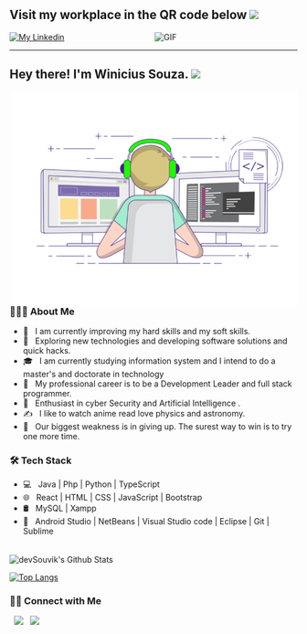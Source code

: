 <h2> Visit my workplace in the QR code below <img src="https://cdn.dribbble.com/users/1876781/screenshots/6169542/web_character.gif" width="25"></h2>
<img align="right" alt="GIF" src="https://media1.giphy.com/media/l0LpCwwuUEfTxGTBSB/giphy.gif" width="250"/>

[![My Linkedin](https://generator-qrcode.vercel.app/api?url=https://www.nvoip.com.br/)](https://www.nvoip.com.br)
<hr></hr>

<h2> Hey there! I'm Winicius Souza. <img src="https://github.com/souvikguria98/souvikguria98/blob/master/Hi.gif" width="25"></h2>
<img align="right" alt="GIF" src="https://raw.githubusercontent.com/devSouvik/devSouvik/master/gif3.gif" width="500"/>

<h3> 👨🏻‍💻 About Me </h3>

- 🔭 &nbsp; I am currently improving my hard skills and my soft skills.
- 🤔 &nbsp; Exploring new technologies and developing software solutions and quick hacks.
- 🎓 &nbsp; I am currently studying information system and I intend to do a master's and doctorate in technology
- 💼 &nbsp; My professional career is to be a Development Leader and full stack programmer.
- 🌱 &nbsp; Enthusiast in cyber Security and Artificial Intelligence .
- ✍️ &nbsp; I like to watch anime read love physics and astronomy.
- 🧠 &nbsp; Our biggest weakness is in giving up. The surest way to win is to try one more time. 

<h3>🛠 Tech Stack</h3>

- 💻 &nbsp; Java | Php | Python | TypeScript
- 🌐 &nbsp; React | HTML | CSS | JavaScript | Bootstrap
- 🛢 &nbsp; MySQL | Xampp
- 🔧 &nbsp; Android Studio | NetBeans | Visual Studio code | Eclipse | Git | Sublime

<br>

<img align="center" src="https://github-readme-stats.vercel.app/api?username=WiniciusNvoip&include_all_commits=true&count_private=true&show_icons=true&line_height=20&title_color=7A7ADB&icon_color=2234AE&text_color=D3D3D3&bg_color=0,000000,130F40" alt="devSouvik's Github Stats">

</br>

[![Top Langs](https://github-readme-stats.vercel.app/api/top-langs/?username=WiniciusNvoip&layout=compact&text_color=daf7dc&bg_color=151515)](https://github.com/devSouvik/github-readme-stats)

<h3> 🤝🏻 Connect with Me </h3>  
&nbsp; <a href="https://www.linkedin.com/in/winicius-dev/" target="_blank" rel="noopener noreferrer"><img src="https://img.icons8.com/plasticine/100/000000/linkedin.png" width="50" /></a>
&nbsp; <a href="winiciussouzadev@gmail.com" target="_blank" rel="noopener noreferrer"><img src="https://img.icons8.com/plasticine/100/000000/gmail.png"  width="50" /></a>
</p>
